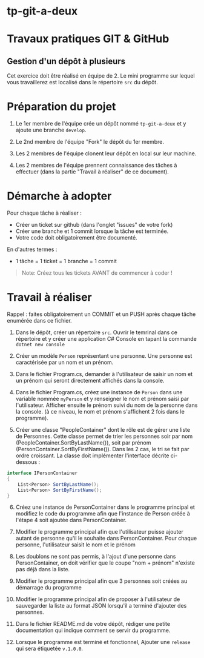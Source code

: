 # tp-git-a-deux

# Travaux pratiques GIT & GitHub

## Gestion d'un dépôt à plusieurs

Cet exercice doit être réalisé en équipe de 2.
Le mini programme sur lequel vous travaillerez est localisé dans le répertoire `src` du dépôt.

# Préparation du projet

1. Le 1er membre de l'équipe crée un dépôt nommé `tp-git-a-deux` et y ajoute une branche `develop`. 

2. Le 2nd membre de l'équipe "Fork" le dépôt du 1er membre.

2. Les 2 membres de l'équipe clonent leur dépôt en local sur leur machine.

2. Les 2 membres de l'équipe prennent connaissance des tâches à effectuer (dans la partie "Travail à réaliser" de ce document).

# Démarche à adopter 

Pour chaque tâche à réaliser : 

- Créer un ticket sur github (dans l'onglet "issues" de votre fork)
- Créer une branche et 1 commit lorsque la tâche est terminée. 
- Votre code doit obligatoirement être documenté.

En d'autres termes :
- 1 tâche = 1 ticket = 1 branche = 1 commit

> Note: Créez tous les tickets AVANT de commencer à coder !

# Travail à réaliser

Rappel : faites obligatoirement un COMMIT et un PUSH après chaque tâche enumérée dans ce fichier.

1. Dans le dépôt, créer un répertoire `src`. Ouvrir le temrinal dans ce répertoire et y créer une application C# Console en tapant la commande `dotnet new console`

2. Créer un modèle `Person` représentant une personne. Une personne est caractérisée par un nom et un prénom.

3. Dans le fichier Program.cs, demander à l'utilisateur de saisir un nom et un prénom qui seront directement affichés dans la console.

4. Dans le fichier Program.cs, créez une instance de `Person` dans une variable nommée `myPerson` et y renseigner le nom et prénom saisi par l'utilisateur. Afficher ensuite le prénom suivi du nom de la personne dans la console. (à ce niveau, le nom et prénom s'affichent 2 fois dans le programme).

5. Créer une classe "PeopleContainer" dont le rôle est de gérer une liste de Personnes. Cette classe permet de trier les personnes soir par nom (PeopleContainer.SortByLastName()), soit par prénom (PersonContainer.SortByFirstName()). Dans les 2 cas, le tri se fait par ordre croissant. La classe doit implémenter l'interface décrite ci-dessous : 

```csharp
interface IPersonContainer
{
    List<Person> SortByLastName();
    List<Person> SortByFirstName();
}
```

6. Créez une instance de PersonContainer dans le programme principal et modifiez le code du programme afin que l'instance de Person créée à l'étape 4 soit ajoutée dans PersonContainer.

7. Modifier le programme principal afin que l'utilisateur puisse ajouter autant de personne qu'il le souhaite dans PersonContainer. Pour chaque personne, l'utilisateur saisit le nom et le prénom

8. Les doublons ne sont pas permis, à l'ajout d'une personne dans PersonContainer, on doit vérifier que le coupe "nom + prénom" n'existe pas déjà dans la liste.

9. Modifier le programme principal afin que 3 personnes soit créées au démarrage du programme

10. Modifier le programme principal afin de proposer à l'utilisateur de sauvegarder la liste au format JSON lorsqu'il a terminé d'ajouter des personnes.

11. Dans le fichier README.md de votre dépôt, rédiger une petite documentation qui indique comment se servir du programme.

12. Lorsque le programme est terminé et fonctionnel, Ajouter une `release` qui sera étiquetée `v.1.0.0`.
